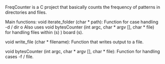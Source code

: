 FreqCounter is a C project that basically counts the frequency of patterns in directories and files. 

Main functions: 
void iterate_folder (char * path): Function for case handling -d / dir o 
Also uses void bytesCounter (int argc, char * argv [], char * file) for handling files within (s) ) board (s).
 
void write_file (char * filename): Function that writes output to a file.
 
void bytesCounter (int argc, char * argv [], char * file): Function for handling cases -f / file.